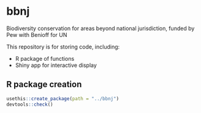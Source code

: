 # bbnj
Biodiversity conservation for areas beyond national jurisdiction, funded by Pew with Benioff for UN

This repository is for storing code, including:

- R package of functions
- Shiny app for interactive display

## R package creation

```r
usethis::create_package(path = "../bbnj")
devtools::check()
```

